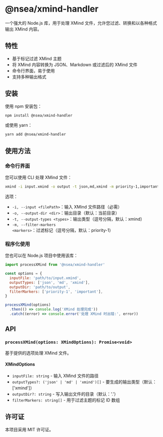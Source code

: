 # @nsea/xmind-handler

一个强大的 Node.js 库，用于处理 XMind 文件，允许您过滤、转换和以各种格式输出 XMind 内容。

## 特性

- 基于标记过滤 XMind 主题
- 将 XMind 内容转换为 JSON、Markdown 或过滤后的 XMind 文件
- 命令行界面，易于使用
- 支持多种输出格式

## 安装

使用 npm 安装包：

```bash
npm install @nsea/xmind-handler
```

或使用 yarn：

```bash
yarn add @nsea/xmind-handler
```

## 使用方法

### 命令行界面

您可以使用 CLI 处理 XMind 文件：

```bash
xmind -i input.xmind -o output -t json,md,xmind -m priority-1,important
```

选项：

- `-i, --input <filePath>`：输入 XMind 文件路径（必需）
- `-o, --output-dir <dir>`：输出目录（默认：当前目录）
- `-t, --output-types <types>`：输出类型（逗号分隔，默认：xmind）
- `-m, --filter-markers <markers>`：过滤标记（逗号分隔，默认：priority-1）

### 程序化使用

您也可以在 Node.js 项目中使用该库：

```javascript
import processXMind from '@nsea/xmind-handler'

const options = {
  inputFile: 'path/to/input.xmind',
  outputTypes: ['json', 'md', 'xmind'],
  outputDir: 'path/to/output',
  filterMarkers: ['priority-1', 'important'],
}

processXMind(options)
  .then(() => console.log('XMind 处理完成'))
  .catch((error) => console.error('处理 XMind 时出错:', error))
```

## API

### `processXMind(options: XMindOptions): Promise<void>`

基于提供的选项处理 XMind 文件。

#### XMindOptions

- `inputFile: string` - 输入 XMind 文件的路径
- `outputTypes?: ('json' | 'md' | 'xmind')[]` - 要生成的输出类型（默认：['xmind']）
- `outputDir?: string` - 写入输出文件的目录（默认：'.'）
- `filterMarkers: string[]` - 用于过滤主题的标记 ID 数组

## 许可证

本项目采用 MIT 许可证。
